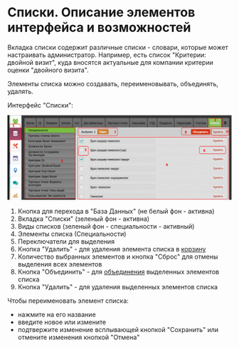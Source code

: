 # Списки. Описание элементов интерфейса и возможностей

Вкладка списки содержит различные списки - словари, которые может настраивать администратор.
Например, есть список "Критерии: двойной визит", куда вносятся актуальные для компании критерии оценки "двойного визита".

Элементы списка можно создавать, переименовывать, объединять, удалять.


Интерфейс "Списки":

![](../images/database-dict.png)

1. Кнопка для перехода в "База Данных" (не белый фон - активна)
2. Вкладка "Списки" (зеленый фон - активна)
3. Виды списков (зеленый фон - специальности - активный)
4. Элементы списка (Специальности)
5. Переключатели для выделения
6. Кнопка "Удалить" - для удаления элемента списка в [корзину](database-trash.html)
7. Количество выбранных элементов и кнопка "Сброс" для отмены выделения всех элементов
8. Кнопка "Объединить" - для [объединения](database-dict-merge.html) выделенных элементов списка
9. Кнопка "Удалить" - для удаления выделенных элементов списка

Чтобы переименовать элемент списка: 
  - нажмите на его название
  - введите новое или измените 
  - подтвержите изменение всплывающей кнопкой "Сохранить" или отмените изменения кнопкой "Отмена"
